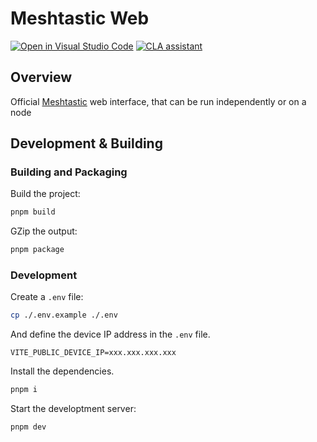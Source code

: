 # Meshtastic Web

[![Open in Visual Studio Code](https://open.vscode.dev/badges/open-in-vscode.svg)](https://open.vscode.dev/meshtastic/meshtastic-web)
[![CLA assistant](https://cla-assistant.io/readme/badge/meshtastic/meshtastic-web)](https://cla-assistant.io/meshtastic/meshtastic-web)

## Overview

Official [Meshtastic](https://meshtastic.org) web interface, that can be run independently or on a node

## Development & Building

### Building and Packaging

Build the project:

```bash
pnpm build
```

GZip the output:

```bash
pnpm package
```

### Development

Create a `.env` file:

```bash
cp ./.env.example ./.env
```

And define the device IP address in the `.env` file.

```
VITE_PUBLIC_DEVICE_IP=xxx.xxx.xxx.xxx
```

Install the dependencies.

```bash
pnpm i
```

Start the developtment server:

```bash
pnpm dev
```
